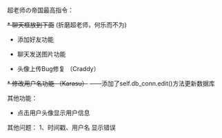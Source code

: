 超老师の帝国最高指令：

~~* 聊天框放到下面~~ (折磨超老师，何乐而不为)

* 添加好友功能

* 聊天发送图片功能 

* 头像上传Bug修复  （Craddy）

~~* 修改用户名功能    （Karasu）~~
——添加了self.db_conn.edit()方法更新数据库

其他功能：
* 点击用户头像显示用户信息

其他问题：
1、时间戳、用户名 显示错误